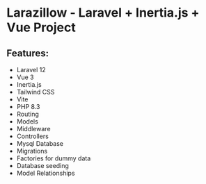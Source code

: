 # Larazillow - Laravel + Inertia.js + Vue Project

## Features:

- Laravel 12
- Vue 3
- Inertia.js
- Tailwind CSS
- Vite
- PHP 8.3
- Routing
- Models
- Middleware
- Controllers
- Mysql Database
- Migrations
- Factories for dummy data
- Database seeding
- Model Relationships
